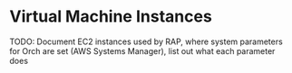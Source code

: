 # Virtual Machine Instances

TODO: Document EC2 instances used by RAP, where system parameters for Orch are set \(AWS Systems Manager\), list out what each parameter does


